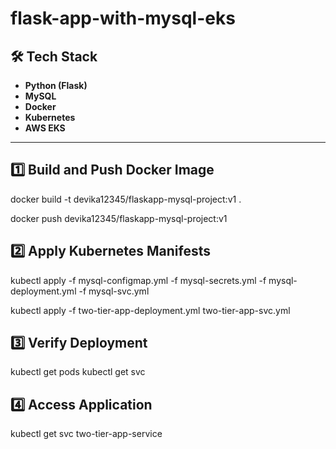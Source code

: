 # flask-app-with-mysql-eks

## 🛠 Tech Stack
- **Python (Flask)**
- **MySQL**
- **Docker**
- **Kubernetes**
- **AWS EKS**
---

## 1️⃣ Build and Push Docker Image

docker build -t devika12345/flaskapp-mysql-project:v1 .

docker push devika12345/flaskapp-mysql-project:v1

## 2️⃣ Apply Kubernetes Manifests

kubectl apply -f mysql-configmap.yml -f mysql-secrets.yml -f mysql-deployment.yml -f mysql-svc.yml

kubectl apply -f two-tier-app-deployment.yml two-tier-app-svc.yml


## 3️⃣ Verify Deployment

kubectl get pods
kubectl get svc


## 4️⃣ Access Application

kubectl get svc two-tier-app-service


